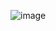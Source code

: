 ![image](https://user-images.githubusercontent.com/66680113/100577958-50e67400-3307-11eb-92f5-7031cef67ba9.png)
